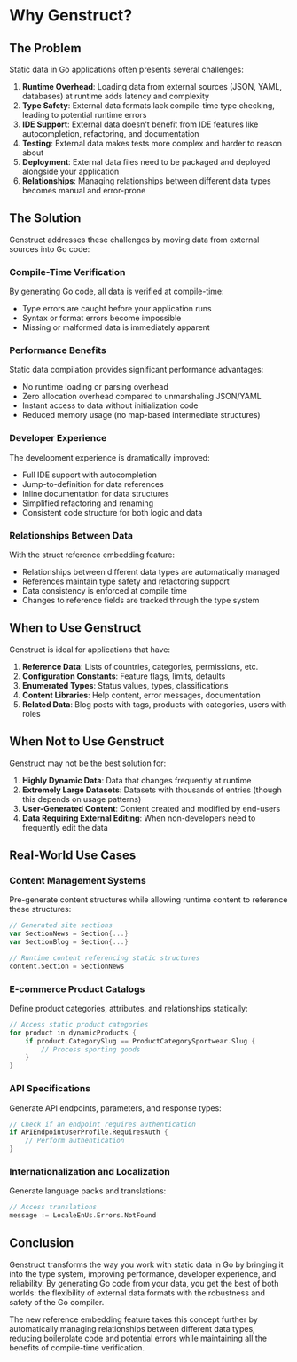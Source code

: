 # Why Genstruct?

## The Problem

Static data in Go applications often presents several challenges:

1. **Runtime Overhead**: Loading data from external sources (JSON, YAML, databases) at runtime adds latency and complexity
2. **Type Safety**: External data formats lack compile-time type checking, leading to potential runtime errors
3. **IDE Support**: External data doesn't benefit from IDE features like autocompletion, refactoring, and documentation
4. **Testing**: External data makes tests more complex and harder to reason about
5. **Deployment**: External data files need to be packaged and deployed alongside your application
6. **Relationships**: Managing relationships between different data types becomes manual and error-prone

## The Solution

Genstruct addresses these challenges by moving data from external sources into Go code:

### Compile-Time Verification

By generating Go code, all data is verified at compile-time:

- Type errors are caught before your application runs
- Syntax or format errors become impossible
- Missing or malformed data is immediately apparent

### Performance Benefits

Static data compilation provides significant performance advantages:

- No runtime loading or parsing overhead
- Zero allocation overhead compared to unmarshaling JSON/YAML
- Instant access to data without initialization code
- Reduced memory usage (no map-based intermediate structures)

### Developer Experience

The development experience is dramatically improved:

- Full IDE support with autocompletion
- Jump-to-definition for data references
- Inline documentation for data structures
- Simplified refactoring and renaming
- Consistent code structure for both logic and data

### Relationships Between Data

With the struct reference embedding feature:

- Relationships between different data types are automatically managed
- References maintain type safety and refactoring support
- Data consistency is enforced at compile time
- Changes to reference fields are tracked through the type system

## When to Use Genstruct

Genstruct is ideal for applications that have:

1. **Reference Data**: Lists of countries, categories, permissions, etc.
2. **Configuration Constants**: Feature flags, limits, defaults
3. **Enumerated Types**: Status values, types, classifications
4. **Content Libraries**: Help content, error messages, documentation
5. **Related Data**: Blog posts with tags, products with categories, users with roles

## When Not to Use Genstruct

Genstruct may not be the best solution for:

1. **Highly Dynamic Data**: Data that changes frequently at runtime
2. **Extremely Large Datasets**: Datasets with thousands of entries (though this depends on usage patterns)
3. **User-Generated Content**: Content created and modified by end-users
4. **Data Requiring External Editing**: When non-developers need to frequently edit the data

## Real-World Use Cases

### Content Management Systems

Pre-generate content structures while allowing runtime content to reference these structures:

```go
// Generated site sections
var SectionNews = Section{...}
var SectionBlog = Section{...}

// Runtime content referencing static structures
content.Section = SectionNews
```

### E-commerce Product Catalogs

Define product categories, attributes, and relationships statically:

```go
// Access static product categories
for product in dynamicProducts {
    if product.CategorySlug == ProductCategorySportwear.Slug {
        // Process sporting goods
    }
}
```

### API Specifications

Generate API endpoints, parameters, and response types:

```go
// Check if an endpoint requires authentication
if APIEndpointUserProfile.RequiresAuth {
    // Perform authentication
}
```

### Internationalization and Localization

Generate language packs and translations:

```go
// Access translations
message := LocaleEnUs.Errors.NotFound
```

## Conclusion

Genstruct transforms the way you work with static data in Go by bringing it into the type system, improving performance, developer experience, and reliability. By generating Go code from your data, you get the best of both worlds: the flexibility of external data formats with the robustness and safety of the Go compiler.

The new reference embedding feature takes this concept further by automatically managing relationships between different data types, reducing boilerplate code and potential errors while maintaining all the benefits of compile-time verification.